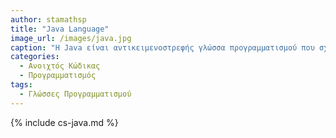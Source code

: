 ```yaml
---
author: stamathsp
title: "Java Language"
image_url: /images/java.jpg
caption: "Η Java είναι αντικειμενοστρεφής γλώσσα προγραμματισμού που σχεδιάστηκε από την εταιρεία πληροφορικής Sun Microsystems"
categories:
  - Ανοιχτός Κώδικας
  - Προγραμματισμός
tags:
  - Γλώσσες Προγραμματισμού
---
```


{% include cs-java.md %}

